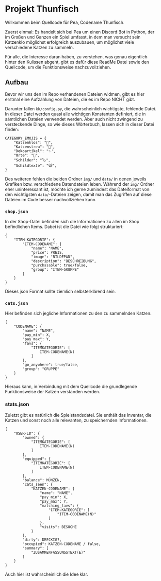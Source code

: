 # Projekt Thunfisch

Willkommen beim Quellcode für Pea, Codename Thunfisch.

Zuerst einmal: Es handelt sich bei Pea um einen Discord Bot in Python, der im Großen und Ganzen ein Spiel umfasst, in dem man versucht sein Katzenklo möglichst erfolgreich auszubauen, um möglichst viele verschiedene Katzen zu sammeln.

Für alle, die Interesse daran haben, zu verstehen, was genau eigentlich hinter den Kulissen abgeht, gibt es dafür diese ReadMe Datei sowie den Quellcode, um die Funktionsweise nachzuvollziehen.

## Aufbau

Bevor wir uns den im Repo verhandenen Dateien widmen, gibt es hier erstmal eine Aufzählung von Dateien, die es im Repo NICHT gibt.

Darunter fallen `kk/config.py`, die wahrscheinlich wichtigste, fehlende Datei. In dieser Datei werden quasi alle wichtigen Konstanten definiert, die in sämtlichen Dateien verwendet werden. Aber auch nicht zwingend zu versteckende Dinge, so wie dieses Wörterbuch, lassen sich in dieser Datei finden:

```
CATEGORY_EMOJIS = {
    "Katzenklos": "🎨",
    "Katzenstreu": "🥛",
    "Dekoartikel": "✨",
    "Orte": "📍",
    "Schilder": "🏷️",
    "Schildtexte": "😺",
}
```

Des weiteren fehlen die beiden Ordner `img/` und `data/` in denen jeweils Grafiken bzw. verschiedene Datendateien leben. Während der `img/` Ordner eher uninteressant ist, möchte ich gerne zumindest das Dateiformat von den wichtigsten `data/`-Dateien zeigen, damit man das Zugriffen auf diese Dateien im Code besser nachvollziehen kann.

### `shop.json`

In der Shop-Datei befinden sich die Informationen zu allen im Shop befindlichen Items. Dabei ist die Datei wie folgt strukturiert:

```
{
    "ITEM-KATEGORIE": {
        "ITEM-CODENAME": {
            "name": "NAME",
            "price": PREIS,
            "image": "BILDFPAD",
            "description": "BESCHREIBUNG",
            "purchasable": true/false,
            "group": "ITEM-GRUPPE"
        }
    }
}
```

Dieses json Format sollte ziemlich selbsterklärend sein.

### `cats.json`

Hier befinden sich jegliche Informationen zu den zu sammelnden Katzen.

```
{
    "CODENAME": {
        "name": "NAME",
        "pay_min": X,
        "pay_max": Y,
        "favs": {
            "ITEMKATEGORIE": [
                ITEM-CODENAME(N)
            ]
        },
        "go_anywhere": true/false,
        "group": "GRUPPE"
    }
}
```

Hieraus kann, in Verbindung mit dem Quellcode die grundlegende Funktionsweise der Katzen verstanden werden.

### stats.json

Zuletzt gibt es natürlich die Spielstandsdatei. Sie enthält das Inventar, die Katzen und sonst noch alle relevanten, zu speichernden Informationen.

```
{
    "USER-ID": {
        "owned": {
            "ITEMKATEGORIE": [
                ITEM-CODENAME(N)
            ]
        },
        "equipped": {
            "ITEMKATEGORIE": [
                ITEM-CODENAME(N)
            ]
        },
        "balance": MÜNZEN,
        "cats_seen": {
            "KATZEN-CODENAME": {
                "name": "NAME",
                "pay_min": X,
                "pay_max": Y,
                "matching_favs": {
                    "ITEM-KATEGORIE": [
                        "ITEM-CODENAME(N)"
                    ]
                },
                "visits": BESUCHE
            }
        },
        "dirty": DRECKIG?,
        "occupied": KATZEN-CODENAME / false,
        "summary": [
            "ZUSAMMENFASSUNGSTEXT(E)"
        ]
    }
}
```

Auch hier ist wahrscheinlich die Idee klar.
